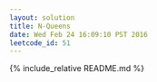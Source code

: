 ```yaml
---
layout: solution
title: N-Queens
date: Wed Feb 24 16:09:10 PST 2016
leetcode_id: 51
---
```

{% include_relative README.md %}
